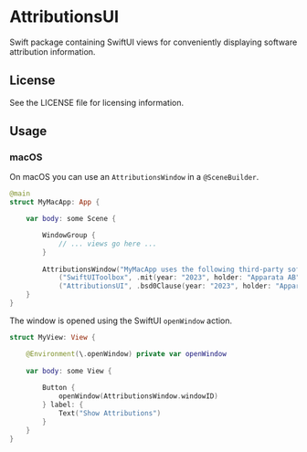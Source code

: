 
# AttributionsUI

Swift package containing SwiftUI views for conveniently displaying software attribution information.

## License

See the LICENSE file for licensing information.

## Usage

### macOS

On macOS you can use an `AttributionsWindow` in a `@SceneBuilder`.

```swift
@main
struct MyMacApp: App {

    var body: some Scene {

        WindowGroup { 
            // ... views go here ...
        }
        
        AttributionsWindow("MyMacApp uses the following third-party software:",
            ("SwiftUIToolbox", .mit(year: "2023", holder: "Apparata AB")),
            ("AttributionsUI", .bsd0Clause(year: "2023", holder: "Apparata AB")))
    }
}
```

The window is opened using the SwiftUI `openWindow` action.

```swift
struct MyView: View {

    @Environment(\.openWindow) private var openWindow
    
    var body: some View {
    
        Button {
            openWindow(AttributionsWindow.windowID)
        } label: {
            Text("Show Attributions")
        }
    }
}
```
